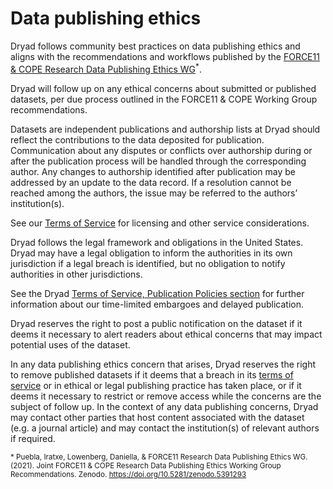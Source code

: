 <h1>Data publishing ethics</h1>

<p>
  Dryad follows community best practices on data publishing ethics and aligns
  with the recommendations and workflows published by the
  <a href="https://zenodo.org/record/5391293" target="_blank">FORCE11 & COPE Research Data Publishing Ethics WG<i class="fas fa-arrow-up-right-from-square exit-icon" aria-label=" (opens in new window)" role="img"></i></a><sup>*</sup>.
</p>

<p>
  Dryad will follow up on any ethical concerns about submitted or published
  datasets, per due process outlined in the FORCE11 & COPE Working Group recommendations.
</p>

<p>
  Datasets are independent publications and authorship lists at Dryad should
  reflect the contributions to the data deposited for publication. Communication about any disputes
  or conflicts over authorship during or after the publication process will be handled through the
  corresponding author. Any changes to authorship identified after publication may be addressed by
  an update to the data record. If a resolution cannot be reached among the authors, the issue may
  be referred to the authors’ institution(s).
</p>

<p>
  See our <a href="/terms">Terms of Service</a> for licensing and other service considerations.
</p>

<p>
  Dryad follows the legal framework and obligations in the United States. Dryad may have a legal 
  obligation to inform the authorities in its own jurisdiction if a legal breach is identified, but no obligation to 
  notify authorities in other jurisdictions.
</p>

<p>
  See the Dryad <a href="/terms#publication">Terms of Service, Publication Policies section</a> for further 
  information about our time-limited embargoes and delayed publication.
</p>

<p>
  Dryad reserves the right to post a public notification on the
  dataset if it deems it necessary to alert readers about ethical concerns that may impact potential
  uses of the dataset.
</p>

<p>
  In any data publishing ethics concern that arises, Dryad
  reserves the right to remove published datasets if it deems that a breach in its
  <a href="/terms">terms of service</a> or in ethical or legal publishing practice has taken place,
  or if it deems it necessary to restrict or remove access while the concerns are the subject of follow up.
  In the context of any data publishing concerns, Dryad may contact
  other parties that host content associated with the dataset (e.g. a journal article) and may contact
  the institution(s) of relevant authors if required.
</p>

<p style="font-size: smaller">* Puebla, Iratxe, Lowenberg, Daniella, & FORCE11 Research Data Publishing Ethics WG. (2021).
  Joint FORCE11 & COPE Research Data Publishing Ethics Working Group Recommendations.
  Zenodo. <a href="https://doi.org/10.5281/zenodo.5391293" target="_blank">https://doi.org/10.5281/zenodo.5391293<i class="fas fa-arrow-up-right-from-square exit-icon" aria-label=" (opens in new window)" role="img"></i></a></p>
